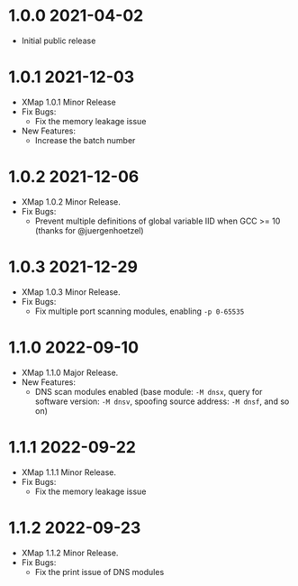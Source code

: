 # 1.0.0 2021-04-02
* Initial public release

# 1.0.1 2021-12-03
* XMap 1.0.1 Minor Release
* Fix Bugs:
  * Fix the memory leakage issue
* New Features:
  * Increase the batch number

# 1.0.2 2021-12-06
* XMap 1.0.2 Minor Release.
* Fix Bugs:
    * Prevent multiple definitions of global variable IID when GCC >= 10 (thanks for @juergenhoetzel)

# 1.0.3 2021-12-29
* XMap 1.0.3 Minor Release.
* Fix Bugs:
  * Fix multiple port scanning modules, enabling `-p 0-65535`

# 1.1.0 2022-09-10
* XMap 1.1.0 Major Release.
* New Features:
  * DNS scan modules enabled (base module: `-M dnsx`, query for software version: `-M dnsv`, spoofing source address: `-M dnsf`, and so on)

# 1.1.1 2022-09-22
* XMap 1.1.1 Minor Release.
* Fix Bugs:
  * Fix the memory leakage issue

# 1.1.2 2022-09-23
* XMap 1.1.2 Minor Release.
* Fix Bugs:
  * Fix the print issue of DNS modules
